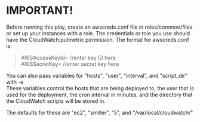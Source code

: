 IMPORTANT!
==========

Before running this play, create an awscreds.conf file in roles/common/files or set up your instances with a role. The credentials or tole you use should have the CloudWatch:putmetric permission.
The format for awscreds.conf is:


>AWSAccessKeyId= //enter key ID here  
>AWSSecretKey= //enter secret key here


You can also pass variables for "hosts", "user", "interval", and "script_dir" with -e  
These variables control the hosts that are being deployed to, the user that is used for the deployment, the cron interval in minutes, and the directory that the CloudWatch scripts will be stored in.

The defaults for these are "ec2", "smiller", "5", and "/var/local/cloudwatch/"
